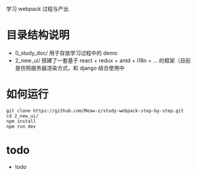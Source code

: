 学习 webpack 过程与产出
# 目录结构说明
+ 0_study_doc/ 用于存放学习过程中的 demo
+ 2_new_ui/ 搭建了一套基于 react + redux + antd + i18n + ... 的框架（目前是仿照服务器渲染方式，和 django 结合使用中

# 如何运行
```
git clone https://github.com/Meow-z/study-webpack-step-by-step.git
cd 2_new_ui/
npm install
npm run dev
```

# todo
+ todo
